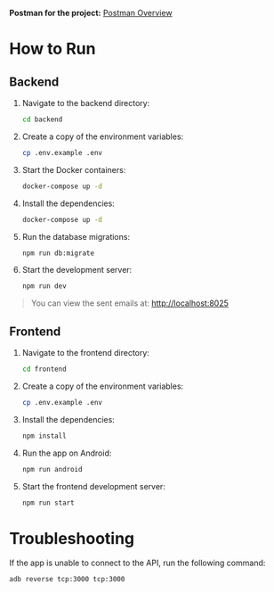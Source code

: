**Postman for the project:** [Postman Overview](https://www.postman.com/c4rlos3g/tasks/overview)

# How to Run

## Backend

1. Navigate to the backend directory:
   ```bash
   cd backend
   ```
2. Create a copy of the environment variables:
   ```bash
   cp .env.example .env
   ```
3. Start the Docker containers:
   ```bash
   docker-compose up -d
   ```
4. Install the dependencies:
   ```bash
   docker-compose up -d
   ```
5. Run the database migrations:
   ```bash
   npm run db:migrate
   ```
6. Start the development server:
   ```bash
   npm run dev
   ```

> You can view the sent emails at: [http://localhost:8025](http://localhost:8025)

## Frontend

1. Navigate to the frontend directory:
   ```bash
   cd frontend
   ```
2. Create a copy of the environment variables:
   ```bash
   cp .env.example .env
   ```
3. Install the dependencies:
   ```bash
   npm install
   ```
4. Run the app on Android:
   ```bash
   npm run android
   ```
5. Start the frontend development server:
   ```bash
   npm run start
   ```

# Troubleshooting

If the app is unable to connect to the API, run the following command:

```bash
adb reverse tcp:3000 tcp:3000
```
